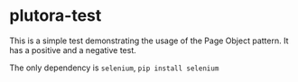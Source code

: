 # plutora-test

This is a simple test demonstrating the usage of the Page Object pattern. It has a positive and a negative test.

The only dependency is `selenium`, `pip install selenium`